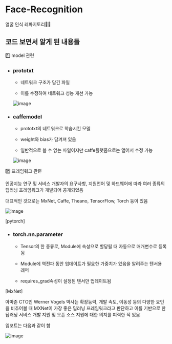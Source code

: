 # Face-Recognition

얼굴 인식 레파지토리👧🏻

## 코드 보면서 알게 된 내용들

1️⃣ model 관련

- ### prototxt

  - 네트워크 구조가 담긴 파일

  - 이를 수정하여 네트워크 성능 개선 가능

  ![image](https://user-images.githubusercontent.com/66320010/162871082-70f37065-cca9-4c5c-aef0-ac6701a99a3c.png)

- ### caffemodel

  - prototxt의 네트워크로 학습시킨 모델

  - weight와 bias가 담겨져 있음

  - 일반적으로 볼 수 없는 파일이지만 caffe플랫폼으로는 열어서 수정 가능

  ![image](https://user-images.githubusercontent.com/66320010/162870095-33411309-2b44-4376-8499-90e4046e85d4.png)
  
  
2️⃣ 프레임워크 관련

  인공지능 연구 및 서비스 개발자의 요구사항, 지원언어 및 하드웨어에 따라 여러 종류의 딥러닝 프레임워크가 개발되어 공개되었음
  
  대표적인 것으로는 MxNet, Caffe, Theano, TensorFlow, Torch 등이 있음
  
 ![image](https://user-images.githubusercontent.com/66320010/162891298-dbf570dc-e40b-4765-8f79-e0d3772d6599.png) 

[pytorch]

- ### torch.nn.parameter

    - Tensor의 한 종류로, Module에 속성으로 할당될 때 자동으로 매개변수로 등록됨
    
    - Module에 역전파 동안 업데이트가 필요한 가중치가 있음을 알려주는 텐서용 래퍼

    - requires_grad속성이 설정된 텐서만 업데이트됨


[MxNet]

  아마존 CTO인 Werner Vogels 박사는 확장능력, 개발 속도, 이동성 등의 다양한 요인을 비추어볼 때 MXNet이 가장 좋은 딥러닝 프레임워크라고 판단하고 이를 기반으로 한 딥러닝 서비스 개발 지원 및 오픈 소스 지원에 대한 의지를 피력한 적 있음

  임포트는 다음과 같이 함

  ![image](https://user-images.githubusercontent.com/66320010/162891845-c693d389-60c8-451e-a0dd-41fa0bdb5421.png) 

